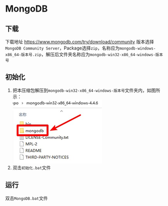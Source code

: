 # MongoDB

## 下载
下载地址 https://www.mongodb.com/try/download/community 版本选择`MongoDB Community Server`，Package选择`zip`，名称应为`mongodb-windows-x86_64-版本号.zip`，解压后文件夹名称应为`mongodb-win32-x86_64-windows-版本号`

## 初始化
1. 把本压缩包解压到`mongodb-win32-x86_64-windows-版本号`文件夹内，如图所示：  
![初始化示例](img/初始化示例.jpg)
2. 双击`初始化.bat`文件

## 运行
双击`MongoDB.bat`文件
